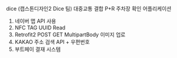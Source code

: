 dice
(캡스톤디자인2 Dice 팀) 대중교통 결합 P+R 주차장 확인 어플리케이션


1. 네이버 맵 API 사용
2. NFC TAG UUID Read
3. Retrofit2 POST GET MultipartBody 이미지 업로
4. KAKAO 주소 검색 API + 우편번호
5. 부트페이 결재 시스템
